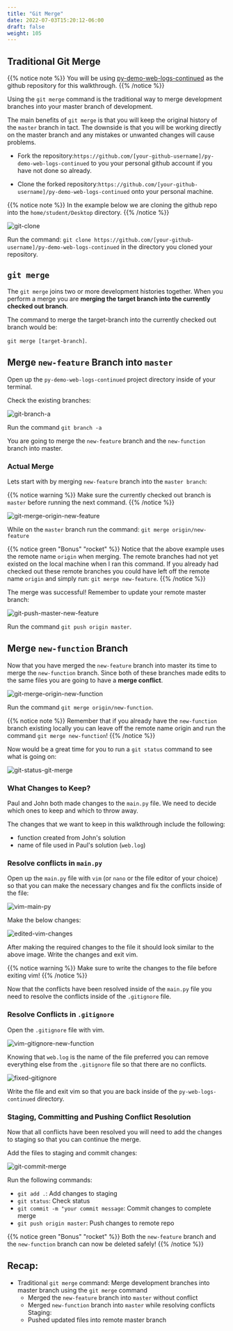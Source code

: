 ```yaml
---
title: "Git Merge"
date: 2022-07-03T15:20:12-06:00
draft: false
weight: 105
---
```


## Traditional Git Merge

{{% notice note %}}
You will be using [py-demo-web-logs-continued](https://github.com/LaunchCodeTechnicalTraining/py-demo-web-logs-continued) as the github repository for this walkthrough.
{{% /notice %}}

Using the `git merge` command is the traditional way to merge development branches into your master branch of development. 

The main benefits of `git merge` is that you will keep the original history of the `master` branch in tact. The downside is that you will be working directly on the master branch and any mistakes or unwanted changes will cause problems.

- Fork the repository:`https://github.com/[your-github-username]/py-demo-web-logs-continued` to you your personal github account if you have not done so already.

- Clone the forked repository:`https://github.com/[your-github-username]/py-demo-web-logs-continued` onto your personal machine.

{{% notice note %}}
In the example below we are cloning the github repo into the `home/student/Desktop` directory.
{{% /notice %}}

![git-clone](pictures/git-clone.png?classes=border)

Run the command: `git clone https://github.com/[your-github-username]/py-demo-web-logs-continued` in the directory you cloned your repository.

## `git merge`

The `git merge` joins two or more development histories together. When you perform a merge you are **merging the target branch into the currently checked out branch**. 

The command to merge the target-branch into the currently checked out branch would be: 

`git merge [target-branch]`.

## Merge `new-feature` Branch into `master`

Open up the `py-demo-web-logs-continued` project directory inside of your terminal. 

Check the existing branches:

![git-branch-a](pictures/git-branch-a.png?classes=border)

Run the command `git branch -a`

You are going to merge the `new-feature` branch and the `new-function` branch into master.

### Actual Merge

Lets start with by merging `new-feature` branch into the `master branch`:

{{% notice warning %}}
Make sure the currently checked out branch is `master` before running the next command.
{{% /notice %}}

![git-merge-origin-new-feature](pictures/git-merge-origin-new-feature.png?classes=border)

While on the `master` branch run the command: `git merge origin/new-feature`

{{% notice green "Bonus" "rocket" %}}
Notice that the above example uses the remote name `origin` when merging. The remote branches had not yet existed on the local machine when I ran this command. If you already had checked out these remote branches you could have left off the remote name `origin` and simply run: `git merge new-feature`.
{{% /notice %}}

The merge was successful! Remember to update your remote master branch:

![git-push-master-new-feature](pictures/git-push-master-new-feature.png?classes=border)

Run the command `git push origin master`.

## Merge `new-function` Branch

Now that you have merged the `new-feature` branch into master its time to merge the `new-function` branch. Since both of these branches made edits to the same files you are going to have a **merge conflict**.

![git-merge-origin-new-function](pictures/git-merge-origin-new-function.png?classes=border)

Run the command `git merge origin/new-function`.

{{% notice note %}}
Remember that if you already have the `new-function` branch existing locally you can leave off the remote name origin and run the command `git merge new-function`!
{{% /notice %}}

Now would be a great time for you to run a `git status` command to see what is going on:

![git-status-git-merge](pictures/git-status-git-merge.png?classes=border)

### What Changes to Keep?

Paul and John both made changes to the `main.py` file. We need to decide which ones to keep and which to throw away. 

The changes that we want to keep in this walkthrough include the following:
- function created from John's solution
- name of file used in Paul's solution (`web.log`)

### Resolve conflicts in `main.py`

Open up the `main.py` file with `vim` (or `nano` or the file editor of your choice) so that you can make the necessary changes and fix the conflicts inside of the file:

![vim-main-py](pictures/vim-main-py.png?classes=border)

Make the below changes:

![edited-vim-changes](pictures/edited-vim-changes.png?classes=border)

After making the required changes to the file it should look similar to the above image. Write the changes and exit vim.

{{% notice warning %}}
Make sure to write the changes to the file before exiting vim!
{{% /notice %}}

Now that the conflicts have been resolved inside of the `main.py` file you need to resolve the conflicts inside of the `.gitignore` file.

### Resolve Conflicts in `.gitignore`

Open the `.gitignore` file with vim.

![vim-gitignore-new-function](pictures/vim-gitignore-new-function.png?classes=border)

Knowing that `web.log` is the name of the file preferred you can remove everything else from the `.gitignore` file so that there are no conflicts.

![fixed-gitignore](pictures/fixed-gitignore.png?classes=border)

Write the file and exit vim so that you are back inside of the `py-web-logs-continued` directory.

### Staging, Committing and Pushing Conflict Resolution

Now that all conflicts have been resolved you will need to add the changes to staging so that you can continue the merge.

Add the files to staging and commit changes:

![git-commit-merge](pictures/git-commit-merge.png?classes=border)

Run the following commands:
- `git add .`: Add changes to staging
- `git status`: Check status
- `git commit -m "your commit message`: Commit changes to complete merge
- `git push origin master`: Push changes to remote repo

{{% notice green "Bonus" "rocket" %}}
Both the `new-feature` branch and the `new-function` branch can now be deleted safely!
{{% /notice %}}

## Recap:
- Traditional `git merge` command: Merge development branches into master branch using the `git merge` command
  - Merged the `new-feature` branch into `master` without conflict
  - Merged `new-function` branch into `master` while resolving conflicts
Staging:
  - Pushed updated files into remote master branch



